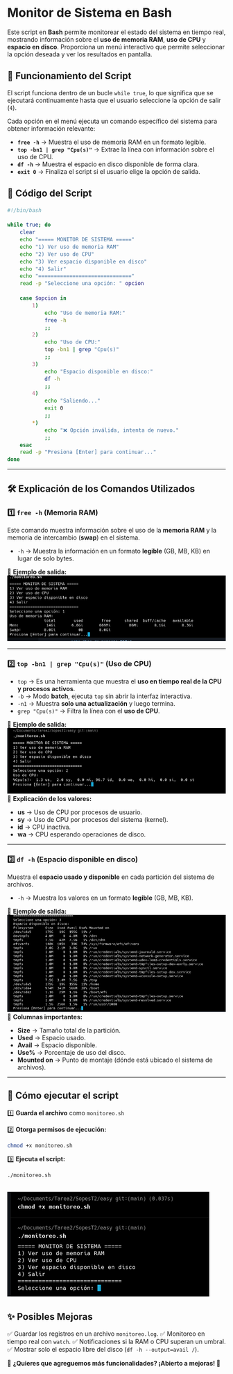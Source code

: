 # Monitor de Sistema en Bash

Este script en **Bash** permite monitorear el estado del sistema en tiempo real, mostrando información sobre el **uso de memoria RAM**, **uso de CPU** y **espacio en disco**. Proporciona un menú interactivo que permite seleccionar la opción deseada y ver los resultados en pantalla.

## 📜 **Funcionamiento del Script**

El script funciona dentro de un bucle `while true`, lo que significa que se ejecutará continuamente hasta que el usuario seleccione la opción de salir (`4`).

Cada opción en el menú ejecuta un comando específico del sistema para obtener información relevante:

- **`free -h`** → Muestra el uso de memoria RAM en un formato legible.
- **`top -bn1 | grep "Cpu(s)"`** → Extrae la línea con información sobre el uso de CPU.
- **`df -h`** → Muestra el espacio en disco disponible de forma clara.
- **`exit 0`** → Finaliza el script si el usuario elige la opción de salida.

## 📄 **Código del Script**

```bash
#!/bin/bash

while true; do
    clear
    echo "===== MONITOR DE SISTEMA ====="
    echo "1) Ver uso de memoria RAM"
    echo "2) Ver uso de CPU"
    echo "3) Ver espacio disponible en disco"
    echo "4) Salir"
    echo "=============================="
    read -p "Seleccione una opción: " opcion

    case $opcion in
        1)
            echo "Uso de memoria RAM:"
            free -h
            ;;
        2)
            echo "Uso de CPU:"
            top -bn1 | grep "Cpu(s)"
            ;;
        3)
            echo "Espacio disponible en disco:"
            df -h
            ;;
        4)
            echo "Saliendo..."
            exit 0
            ;;
        *)
            echo "❌ Opción inválida, intenta de nuevo."
            ;;
    esac
    read -p "Presiona [Enter] para continuar..."
done
```

---

## 🛠 **Explicación de los Comandos Utilizados**

### **1️⃣ `free -h` (Memoria RAM)**
Este comando muestra información sobre el uso de la **memoria RAM** y la memoria de intercambio (**swap**) en el sistema.

- `-h` → Muestra la información en un formato **legible** (GB, MB, KB) en lugar de solo bytes.

🔹 **Ejemplo de salida:**
![Ram](./images/ram.png)  

---

### **2️⃣ `top -bn1 | grep "Cpu(s)"` (Uso de CPU)**

- `top` → Es una herramienta que muestra el **uso en tiempo real de la CPU y procesos activos**.
- `-b` → Modo **batch**, ejecuta `top` sin abrir la interfaz interactiva.
- `-n1` → Muestra **solo una actualización** y luego termina.
- `grep "Cpu(s)"` → Filtra la línea con el **uso de CPU**.

🔹 **Ejemplo de salida:**
![Cpu](./images/cpu.png)  
📌 **Explicación de los valores:**
- **us** → Uso de CPU por procesos de usuario.
- **sy** → Uso de CPU por procesos del sistema (kernel).
- **id** → CPU inactiva.
- **wa** → CPU esperando operaciones de disco.

---

### **3️⃣ `df -h` (Espacio disponible en disco)**

Muestra el **espacio usado y disponible** en cada partición del sistema de archivos.

- `-h` → Muestra los valores en un formato **legible** (GB, MB, KB).

🔹 **Ejemplo de salida:**
![Disk](./images/disk.png)  
📌 **Columnas importantes:**
- **Size** → Tamaño total de la partición.
- **Used** → Espacio usado.
- **Avail** → Espacio disponible.
- **Use%** → Porcentaje de uso del disco.
- **Mounted on** → Punto de montaje (dónde está ubicado el sistema de archivos).

---

## 🏁 **Cómo ejecutar el script**

1️⃣ **Guarda el archivo** como `monitoreo.sh`

2️⃣ **Otorga permisos de ejecución:**
```bash
chmod +x monitoreo.sh
```

3️⃣ **Ejecuta el script:**
```bash
./monitoreo.sh
```
![Exec](./images/exec.png)
---

## ✨ **Posibles Mejoras**
✅ Guardar los registros en un archivo `monitoreo.log`.
✅ Monitoreo en tiempo real con `watch`.
✅ Notificaciones si la RAM o CPU superan un umbral.
✅ Mostrar solo el espacio libre del disco (`df -h --output=avail /`).

📌 **¿Quieres que agreguemos más funcionalidades? ¡Abierto a mejoras! 🚀**

